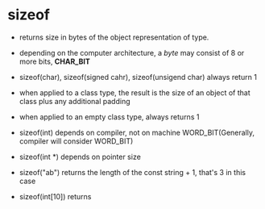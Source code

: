 # sizeof
* returns size in bytes of the object representation of type.
* depending on the computer architecture, a *byte* may consist of 8 or more bits, **CHAR_BIT**
* sizeof(char), sizeof(signed cahr), sizeof(unsigend char) always return 1
* when applied to a class type, the result is the size of an object of that class plus any additional padding
* when applied to an empty class type, always returns 1


* sizeof(int) depends on compiler, not on machine WORD_BIT(Generally, compiler will consider WORD_BIT)
* sizeof(int *) depends on pointer size
* sizeof("ab")  returns the length of the const string + 1, that's 3 in this case
* sizeof(int[10]) returns 
